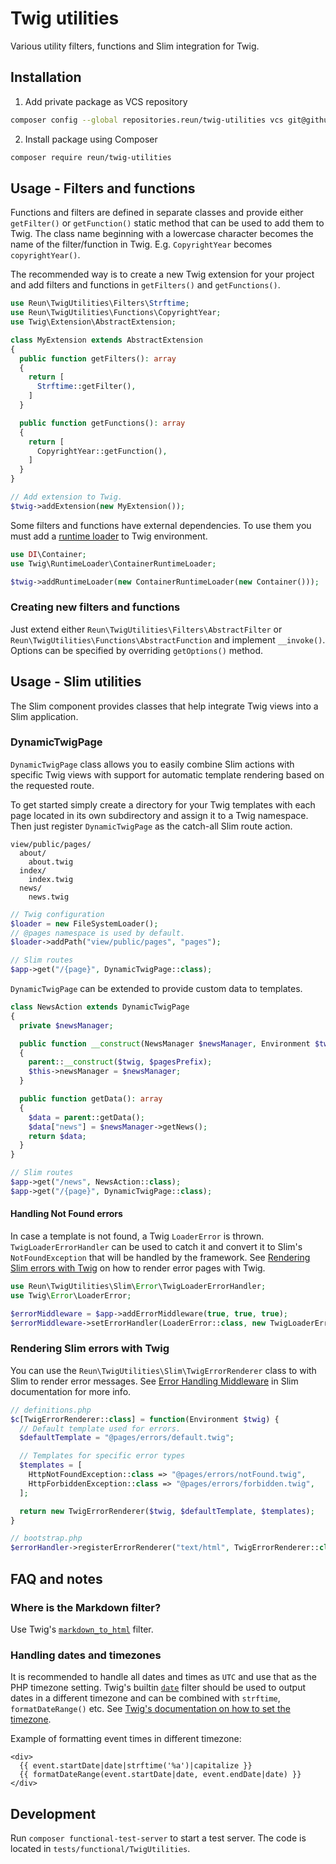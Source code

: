 # Twig utilities

Various utility filters, functions and Slim integration for Twig.

## Installation

1. Add private package as VCS repository

```sh
composer config --global repositories.reun/twig-utilities vcs git@github.com:Reun-Media/twig-utilities.git
```

2. Install package using Composer
```sh
composer require reun/twig-utilities
```

## Usage - Filters and functions

Functions and filters are defined in separate classes and provide either
`getFilter()` or `getFunction()` static method that can be used to add them to
Twig. The class name beginning with a lowercase character becomes the name of
the filter/function in Twig. E.g. `CopyrightYear` becomes `copyrightYear()`.

The recommended way is to create a new Twig extension for your project and add
filters and functions in `getFilters()` and `getFunctions()`.

```php
use Reun\TwigUtilities\Filters\Strftime;
use Reun\TwigUtilities\Functions\CopyrightYear;
use Twig\Extension\AbstractExtension;

class MyExtension extends AbstractExtension
{
  public function getFilters(): array
  {
    return [
      Strftime::getFilter(),
    ]
  }

  public function getFunctions(): array
  {
    return [
      CopyrightYear::getFunction(),
    ]
  }
}

// Add extension to Twig.
$twig->addExtension(new MyExtension());
```

Some filters and functions have external dependencies. To use them you must add
a [runtime loader](https://twig.symfony.com/doc/3.x/advanced.html#definition-vs-runtime)
to Twig environment.

```php
use DI\Container;
use Twig\RuntimeLoader\ContainerRuntimeLoader;

$twig->addRuntimeLoader(new ContainerRuntimeLoader(new Container()));
```

### Creating new filters and functions

Just extend either `Reun\TwigUtilities\Filters\AbstractFilter` or
`Reun\TwigUtilities\Functions\AbstractFunction` and implement `__invoke()`.
Options can be specified by overriding `getOptions()` method.

## Usage - Slim utilities

The Slim component provides classes that help integrate Twig views into a Slim
application.

### DynamicTwigPage

`DynamicTwigPage` class allows you to easily combine Slim actions with specific
Twig views with support for automatic template rendering based on the requested
route.

To get started simply create a directory for your Twig templates with each page
located in its own subdirectory and assign it to a Twig namespace. Then just
register `DynamicTwigPage` as the catch-all Slim route action.

```
view/public/pages/
  about/
    about.twig
  index/
    index.twig
  news/
    news.twig
```

```php
// Twig configuration
$loader = new FileSystemLoader();
// @pages namespace is used by default.
$loader->addPath("view/public/pages", "pages");
```

```php
// Slim routes
$app->get("/{page}", DynamicTwigPage::class);
```

`DynamicTwigPage` can be extended to provide custom data to templates.

```php
class NewsAction extends DynamicTwigPage
{
  private $newsManager;

  public function __construct(NewsManager $newsManager, Environment $twig, string $pagesPrefix = "@pages")
  {
    parent::__construct($twig, $pagesPrefix);
    $this->newsManager = $newsManager;
  }

  public function getData(): array
  {
    $data = parent::getData();
    $data["news"] = $newsManager->getNews();
    return $data;
  }
}
```

```php
// Slim routes
$app->get("/news", NewsAction::class);
$app->get("/{page}", DynamicTwigPage::class);
```

#### Handling Not Found errors

In case a template is not found, a Twig `LoaderError` is thrown.
`TwigLoaderErrorHandler` can be used to catch it and convert it to Slim's
`NotFoundException` that will be handled by the framework. See [Rendering Slim
errors with Twig](#rendering-slim-errors-with-twig) on how to render error pages
with Twig.

```php
use Reun\TwigUtilities\Slim\Error\TwigLoaderErrorHandler;
use Twig\Error\LoaderError;

$errorMiddleware = $app->addErrorMiddleware(true, true, true);
$errorMiddleware->setErrorHandler(LoaderError::class, new TwigLoaderErrorHandler());
```

### Rendering Slim errors with Twig

You can use the `Reun\TwigUtilities\Slim\TwigErrorRenderer` class to with Slim
to render error messages. See [Error Handling Middleware](http://www.slimframework.com/docs/v4/middleware/error-handling.html) in Slim documentation for more info.

```php
// definitions.php
$c[TwigErrorRenderer::class] = function(Environment $twig) {
  // Default template used for errors.
  $defaultTemplate = "@pages/errors/default.twig";

  // Templates for specific error types
  $templates = [
    HttpNotFoundException::class => "@pages/errors/notFound.twig",
    HttpForbiddenException::class => "@pages/errors/forbidden.twig",
  ];

  return new TwigErrorRenderer($twig, $defaultTemplate, $templates);
}

// bootstrap.php
$errorHandler->registerErrorRenderer("text/html", TwigErrorRenderer::class)
```

## FAQ and notes

### Where is the Markdown filter?

Use Twig's [`markdown_to_html`](https://twig.symfony.com/doc/2.x/filters/markdown_to_html.html) filter.

### Handling dates and timezones

It is recommended to handle all dates and times as `UTC` and use that as the PHP
timezone setting. Twig's builtin [`date`](https://twig.symfony.com/doc/3.x/filters/date.html)
filter should be used to output dates in a different timezone and can be
combined with `strftime`, `formatDateRange()` etc. See
[Twig's documentation on how to set the timezone](https://twig.symfony.com/doc/3.x/filters/date.html#timezone).

Example of formatting event times in different timezone:

```twig
<div>
  {{ event.startDate|date|strftime('%a')|capitalize }}
  {{ formatDateRange(event.startDate|date, event.endDate|date) }}
</div>
```

## Development

Run `composer functional-test-server` to start a test server. The code is
located in `tests/functional/TwigUtilities`.
